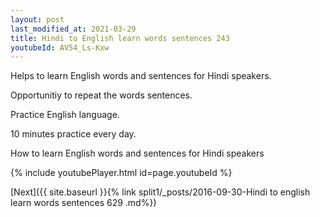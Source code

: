 ```yaml
---
layout: post
last_modified_at: 2021-03-29
title: Hindi to English learn words sentences 243 
youtubeId: AV54_Ls-Kxw
---
```

 
 
Helps to learn English words and sentences for Hindi speakers.

Opportunitiy to repeat the words sentences. 

Practice English language. 
 
10 minutes practice every day. 
 
How to learn English words and sentences for Hindi speakers 
 
{% include youtubePlayer.html id=page.youtubeId %}
 
 
[Next]({{ site.baseurl }}{% link  split1/_posts/2016-09-30-Hindi to english learn words sentences 629 .md%})
 
